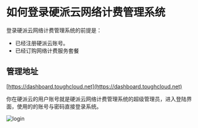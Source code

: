# 如何登录硬派云网络计费管理系统

登录硬派云网络计费管理系统的前提是：

- 已经注册硬派云账号。
- 已经订购网络计费服务套餐

## 管理地址

[https://dashboard.toughcloud.net](https://dashboard.toughcloud.net)

你在硬派云的用户账号就是硬派云网络计费管理系统的超级管理员，进入登陆界面，使用的的账号与密码直接登录系统。

![login](http://qnstatic.toughcloud.net/Snip20160816_496.png?imageView2/2/w/1200/interlace/0/q/100)